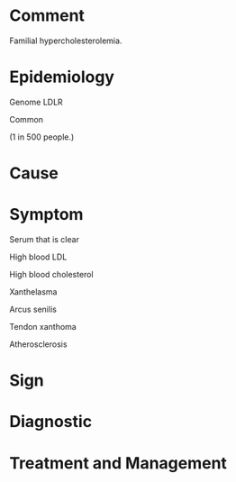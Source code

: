# Comment

Familial hypercholesterolemia.

# Epidemiology

Genome LDLR

Common

(1 in 500 people.)

# Cause

# Symptom

Serum that is clear

High blood LDL

High blood cholesterol

Xanthelasma

Arcus senilis

Tendon xanthoma

Atherosclerosis

# Sign

# Diagnostic

# Treatment and Management
